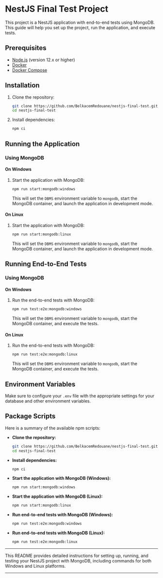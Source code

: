 # NestJS Final Test Project

This project is a NestJS application with end-to-end tests using MongoDB. This guide will help you set up the project, run the application, and execute tests.

## Prerequisites

- [Node.js](https://nodejs.org/) (version 12.x or higher)
- [Docker](https://www.docker.com/get-started)
- [Docker Compose](https://docs.docker.com/compose/install/)

## Installation

1. Clone the repository:

    ```bash
    git clone https://github.com/BelkacemRedouane/nestjs-final-test.git
    cd nestjs-final-test
    ```

2. Install dependencies:

    ```bash
    npm ci
    ```

## Running the Application

### Using MongoDB

#### On Windows

1. Start the application with MongoDB:

    ```bash
    npm run start:mongodb:windows
    ```

    This will set the `DBMS` environment variable to `mongodb`, start the MongoDB container, and launch the application in development mode.

#### On Linux

1. Start the application with MongoDB:

    ```bash
    npm run start:mongodb:linux
    ```

    This will set the `DBMS` environment variable to `mongodb`, start the MongoDB container, and launch the application in development mode.

## Running End-to-End Tests

### Using MongoDB

#### On Windows

1. Run the end-to-end tests with MongoDB:

    ```bash
    npm run test:e2e:mongodb:windows
    ```

    This will set the `DBMS` environment variable to `mongodb`, start the MongoDB container, and execute the tests.

#### On Linux

1. Run the end-to-end tests with MongoDB:

    ```bash
    npm run test:e2e:mongodb:linux
    ```

    This will set the `DBMS` environment variable to `mongodb`, start the MongoDB container, and execute the tests.

## Environment Variables

Make sure to configure your `.env` file with the appropriate settings for your database and other environment variables.

## Package Scripts

Here is a summary of the available npm scripts:

- **Clone the repository:**
    ```bash
    git clone https://github.com/BelkacemRedouane/nestjs-final-test.git
    cd nestjs-final-test
    ```
- **Install dependencies:**
    ```bash
    npm ci
    ```
- **Start the application with MongoDB (Windows):**
    ```bash
    npm run start:mongodb:windows
    ```
- **Start the application with MongoDB (Linux):**
    ```bash
    npm run start:mongodb:linux
    ```
- **Run end-to-end tests with MongoDB (Windows):**
    ```bash
    npm run test:e2e:mongodb:windows
    ```
- **Run end-to-end tests with MongoDB (Linux):**
    ```bash
    npm run test:e2e:mongodb:linux
    ```

---

This README provides detailed instructions for setting up, running, and testing your NestJS project with MongoDB, including commands for both Windows and Linux platforms.

---
